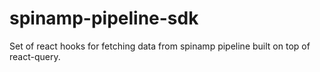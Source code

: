 # spinamp-pipeline-sdk

Set of react hooks for fetching data from spinamp pipeline built on top of react-query.
